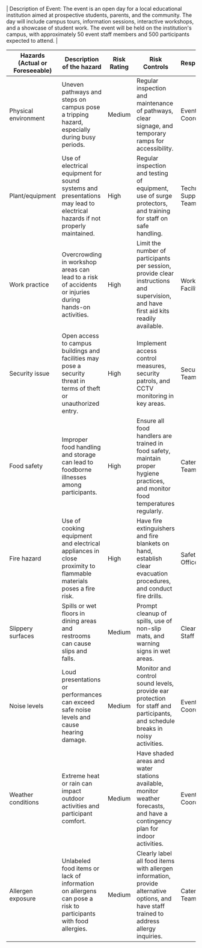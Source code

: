 | Description of Event: 
The event is an open day for a local educational institution aimed at prospective students, parents, and the community. The day will include campus tours, information sessions, interactive workshops, and a showcase of student work. The event will be held on the institution's campus, with approximately 50 event staff members and 500 participants expected to attend. |

| Hazards (Actual or Foreseeable) | Description of the hazard | Risk Rating | Risk Controls | Responsible |
|---------------------------------|---------------------------|-------------|---------------|-------------|
| Physical environment | Uneven pathways and steps on campus pose a tripping hazard, especially during busy periods. | Medium | Regular inspection and maintenance of pathways, clear signage, and temporary ramps for accessibility. | Event Coordinator |
| Plant/equipment | Use of electrical equipment for sound systems and presentations may lead to electrical hazards if not properly maintained. | High | Regular inspection and testing of equipment, use of surge protectors, and training for staff on safe handling. | Technical Support Team |
| Work practice | Overcrowding in workshop areas can lead to a risk of accidents or injuries during hands-on activities. | High | Limit the number of participants per session, provide clear instructions and supervision, and have first aid kits readily available. | Workshop Facilitators |
| Security issue | Open access to campus buildings and facilities may pose a security threat in terms of theft or unauthorized entry. | High | Implement access control measures, security patrols, and CCTV monitoring in key areas. | Security Team |
| Food safety | Improper food handling and storage can lead to foodborne illnesses among participants. | High | Ensure all food handlers are trained in food safety, maintain proper hygiene practices, and monitor food temperatures regularly. | Catering Team |
| Fire hazard | Use of cooking equipment and electrical appliances in close proximity to flammable materials poses a fire risk. | High | Have fire extinguishers and fire blankets on hand, establish clear evacuation procedures, and conduct fire drills. | Safety Officer |
| Slippery surfaces | Spills or wet floors in dining areas and restrooms can cause slips and falls. | Medium | Prompt cleanup of spills, use of non-slip mats, and warning signs in wet areas. | Cleaning Staff |
| Noise levels | Loud presentations or performances can exceed safe noise levels and cause hearing damage. | Medium | Monitor and control sound levels, provide ear protection for staff and participants, and schedule breaks in noisy activities. | Event Coordinator |
| Weather conditions | Extreme heat or rain can impact outdoor activities and participant comfort. | Medium | Have shaded areas and water stations available, monitor weather forecasts, and have a contingency plan for indoor activities. | Event Coordinator |
| Allergen exposure | Unlabeled food items or lack of information on allergens can pose a risk to participants with food allergies. | Medium | Clearly label all food items with allergen information, provide alternative options, and have staff trained to address allergy inquiries. | Catering Team |
